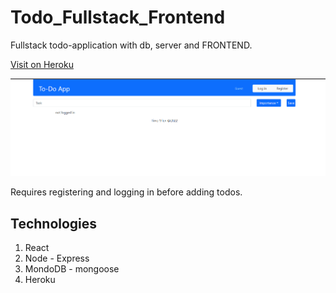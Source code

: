 # Todo_Fullstack_Frontend
Fullstack todo-application with db, server and FRONTEND.

[Visit on Heroku](https://pikkutimos-todo.herokuapp.com/)

![](https://github.com/pikkutimo/todo_fullstack_frontend/blob/main/media/todo.gif)

Requires registering and logging in before adding todos.

## Technologies
1. React
2. Node - Express
3. MondoDB - mongoose
4. Heroku